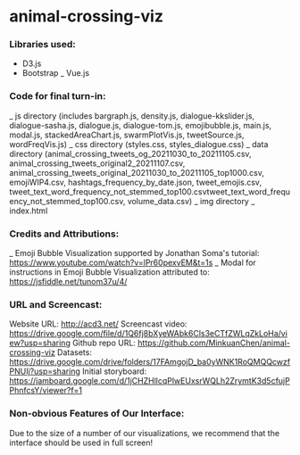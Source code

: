 # animal-crossing-viz

### Libraries used:
* D3.js
* Bootstrap
_ Vue.js

### Code for final turn-in:
_ js directory (includes bargraph.js, density.js, dialogue-kkslider.js, dialogue-sasha.js, dialogue.js, dialogue-tom.js, emojibubble.js, main.js, modal.js, stackedAreaChart.js, swarmPlotVis.js, tweetSource.js, wordFreqVis.js)
_ css directory (styles.css, styles_dialogue.css)
_ data directory (animal_crossing_tweets_og_20211030_to_20211105.csv, animal_crossing_tweets_original2_20211107.csv, animal_crossing_tweets_original_20211030_to_20211105_top1000.csv, emojiWIP4.csv, hashtags_frequency_by_date.json, tweet_emojis.csv, tweet_text_word_frequency_not_stemmed_top100.csvtweet_text_word_frequency_not_stemmed_top100.csv, volume_data.csv)
_ img directory
_ index.html

### Credits and Attributions:
_ Emoji Bubble Visualization supported by Jonathan Soma's tutorial: https://www.youtube.com/watch?v=lPr60pexvEM&t=1s
_ Modal for instructions in Emoji Bubble Visualization attributed to: https://jsfiddle.net/tunom37u/4/


### URL and Screencast:

Website URL: http://acd3.net/ 
Screencast video: https://drive.google.com/file/d/1Q6fj8bXyeWAbk6Cls3eCTfZWLqZkLoHa/view?usp=sharing
Github repo URL: https://github.com/MinkuanChen/animal-crossing-viz 
Datasets: https://drive.google.com/drive/folders/17FAmgojD_ba0yWNK1RoQMQQcwzfPNUIj?usp=sharing 
Initial storyboard: https://jamboard.google.com/d/1jCHZHllcqPlwEUxsrWQLh2ZrymtK3d5cfujPPhnfcsY/viewer?f=1 

### Non-obvious Features of Our Interface:
Due to the size of a number of our visualizations, we recommend that the interface should be used in full screen!

